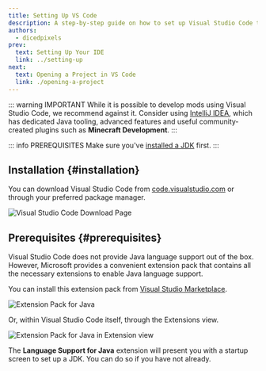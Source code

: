 ```yaml
---
title: Setting Up VS Code
description: A step-by-step guide on how to set up Visual Studio Code to create mods using Fabric.
authors:
  - dicedpixels
prev:
  text: Setting Up Your IDE
  link: ../setting-up
next:
  text: Opening a Project in VS Code
  link: ./opening-a-project
---
```


::: warning IMPORTANT
While it is possible to develop mods using Visual Studio Code, we recommend against it.
Consider using [IntelliJ IDEA](./setting-up-intellij-idea), which has dedicated Java tooling, advanced features and useful community-created plugins such as **Minecraft Development**.
:::

::: info PREREQUISITES
Make sure you've [installed a JDK](../setting-up#install-jdk-21) first.
:::

## Installation {#installation}

You can download Visual Studio Code from [code.visualstudio.com](https://code.visualstudio.com/) or through your preferred package manager.

![Visual Studio Code Download Page](/assets/develop/getting-started/vscode/download.png)

## Prerequisites {#prerequisites}

Visual Studio Code does not provide Java language support out of the box. However, Microsoft provides a convenient extension pack that contains all the necessary extensions to enable Java language support.

You can install this extension pack from [Visual Studio Marketplace](https://marketplace.visualstudio.com/items?itemName=vscjava.vscode-java-pack).

![Extension Pack for Java](/assets/develop/getting-started/vscode/extension.png)

Or, within Visual Studio Code itself, through the Extensions view.

![Extension Pack for Java in Extension view](/assets/develop/getting-started/vscode/extension-view.png)

The **Language Support for Java** extension will present you with a startup screen to set up a JDK. You can do so if you have not already.
